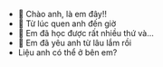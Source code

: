 - 👋 Chào anh, là em đây!!
- 👀 Từ lúc quen anh đến giờ
- 🌱 Em đã học được rất nhiều thứ và...
- 💞️ Em đã yêu anh từ lâu lắm rồi
- Liệu anh có thể ở bên em? 

<!---
ryo20042002/ryo20042002 is a ✨ special ✨ repository because its `README.md` (this file) appears on your GitHub profile.
You can click the Preview link to take a look at your changes.
--->
